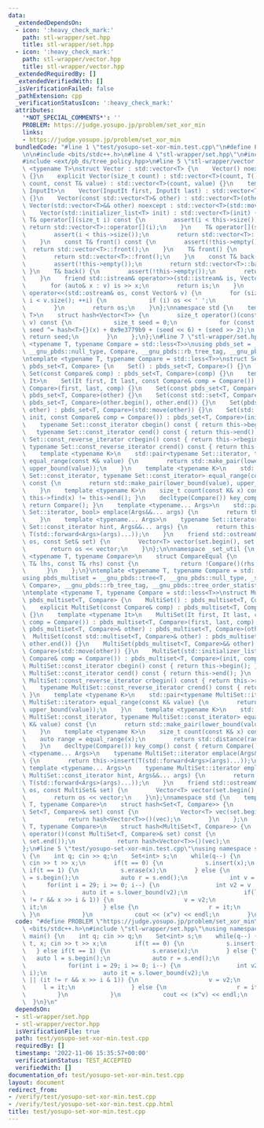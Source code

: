 ```yaml
---
data:
  _extendedDependsOn:
  - icon: ':heavy_check_mark:'
    path: stl-wrapper/set.hpp
    title: stl-wrapper/set.hpp
  - icon: ':heavy_check_mark:'
    path: stl-wrapper/vector.hpp
    title: stl-wrapper/vector.hpp
  _extendedRequiredBy: []
  _extendedVerifiedWith: []
  _isVerificationFailed: false
  _pathExtension: cpp
  _verificationStatusIcon: ':heavy_check_mark:'
  attributes:
    '*NOT_SPECIAL_COMMENTS*': ''
    PROBLEM: https://judge.yosupo.jp/problem/set_xor_min
    links:
    - https://judge.yosupo.jp/problem/set_xor_min
  bundledCode: "#line 1 \"test/yosupo-set-xor-min.test.cpp\"\n#define PROBLEM \"https://judge.yosupo.jp/problem/set_xor_min\"\
    \n\n#include <bits/stdc++.h>\n#line 4 \"stl-wrapper/set.hpp\"\n#include <ext/pb_ds/assoc_container.hpp>\n\
    #include <ext/pb_ds/tree_policy.hpp>\n#line 5 \"stl-wrapper/vector.hpp\"\n\ntemplate\
    \ <typename T>\nstruct Vector : std::vector<T> {\n    Vector() noexcept : std::vector<T>()\
    \ {}\n    explicit Vector(size_t count) : std::vector<T>(count, T()) {}\n    Vector(size_t\
    \ count, const T& value) : std::vector<T>(count, value) {}\n    template <typename\
    \ InputIt>\n    Vector(InputIt first, InputIt last) : std::vector<T>(first, last)\
    \ {}\n    Vector(const std::vector<T>& other) : std::vector<T>(other) {}\n   \
    \ Vector(std::vector<T>&& other) noexcept : std::vector<T>(std::move(other)) {}\n\
    \    Vector(std::initializer_list<T> init) : std::vector<T>(init) {}\n    const\
    \ T& operator[](size_t i) const {\n        assert(i < this->size());\n       \
    \ return std::vector<T>::operator[](i);\n    }\n    T& operator[](size_t i) {\n\
    \        assert(i < this->size());\n        return std::vector<T>::operator[](i);\n\
    \    }\n    const T& front() const {\n        assert(!this->empty());\n      \
    \  return std::vector<T>::front();\n    }\n    T& front() {\n        assert(!this->empty());\n\
    \        return std::vector<T>::front();\n    }\n    const T& back() const {\n\
    \        assert(!this->empty());\n        return std::vector<T>::back();\n   \
    \ }\n    T& back() {\n        assert(!this->empty());\n        return std::vector<T>::back();\n\
    \    }\n    friend std::istream& operator>>(std::istream& is, Vector& v) {\n \
    \       for (auto& x : v) is >> x;\n        return is;\n    }\n    friend std::ostream&\
    \ operator<<(std::ostream& os, const Vector& v) {\n        for (size_t i = 0;\
    \ i < v.size(); ++i) {\n            if (i) os << ' ';\n            os << v[i];\n\
    \        }\n        return os;\n    }\n};\nnamespace std {\n    template <typename\
    \ T>\n    struct hash<Vector<T>> {\n        size_t operator()(const Vector<T>&\
    \ v) const {\n            size_t seed = 0;\n            for (const auto& x : v)\
    \ seed ^= hash<T>{}(x) + 0x9e3779b9 + (seed << 6) + (seed >> 2);\n           \
    \ return seed;\n        }\n    };\n};\n#line 7 \"stl-wrapper/set.hpp\"\n\n\ntemplate\
    \ <typename T, typename Compare = std::less<T>>\nusing pbds_set = __gnu_pbds::tree<T,\
    \ __gnu_pbds::null_type, Compare, __gnu_pbds::rb_tree_tag, __gnu_pbds::tree_order_statistics_node_update>;\n\
    \ntemplate <typename T, typename Compare = std::less<T>>\nstruct Set : public\
    \ pbds_set<T, Compare> {\n    Set() : pbds_set<T, Compare>() {}\n    explicit\
    \ Set(const Compare& comp) : pbds_set<T, Compare>(comp) {}\n    template <typename\
    \ It>\n    Set(It first, It last, const Compare& comp = Compare()) : pbds_set<T,\
    \ Compare>(first, last, comp) {}\n    Set(const pbds_set<T, Compare>& other) :\
    \ pbds_set<T, Compare>(other) {}\n    Set(const std::set<T, Compare>& other) :\
    \ pbds_set<T, Compare>(other.begin(), other.end()) {}\n    Set(pbds_set<T, Compare>&&\
    \ other) : pbds_set<T, Compare>(std::move(other)) {}\n    Set(std::initializer_list<T>\
    \ init, const Compare& comp = Compare()) : pbds_set<T, Compare>(init, comp) {}\n\
    \    typename Set::const_iterator cbegin() const { return this->begin(); }\n \
    \   typename Set::const_iterator cend() const { return this->end(); }\n    typename\
    \ Set::const_reverse_iterator crbegin() const { return this->rbegin(); }\n   \
    \ typename Set::const_reverse_iterator crend() const { return this->rend(); }\n\
    \    template <typename K>\n    std::pair<typename Set::iterator, typename Set::iterator>\
    \ equal_range(const K& value) {\n        return std::make_pair(lower_bound(value),\
    \ upper_bound(value));\n    }\n    template <typename K>\n    std::pair<typename\
    \ Set::const_iterator, typename Set::const_iterator> equal_range(const K& value)\
    \ const {\n        return std::make_pair(lower_bound(value), upper_bound(value));\n\
    \    }\n    template <typename K>\n    size_t count(const K& x) const { return\
    \ this->find(x) != this->end(); }\n    decltype(Compare()) key_comp() const {\
    \ return Compare(); }\n    template <typename... Args>\n    std::pair<typename\
    \ Set::iterator, bool> emplace(Args&&... args) {\n        return this->insert(T(std::forward<Args>(args)...));\n\
    \    }\n    template <typename... Args>\n    typename Set::iterator emplace_hint(typename\
    \ Set::const_iterator hint, Args&&... args) {\n        return this->insert(hint,\
    \ T(std::forward<Args>(args)...));\n    }\n    friend std::ostream& operator<<(std::ostream&\
    \ os, const Set& set) {\n        Vector<T> vector(set.begin(), set.end());\n \
    \       return os << vector;\n    }\n};\n\nnamespace _set_util {\n    template\
    \ <typename T, typename Compare>\n    struct CompareEqual {\n        bool operator()(const\
    \ T& lhs, const T& rhs) const {\n            return !Compare()(rhs, lhs);\n  \
    \      }\n    };\n}\ntemplate <typename T, typename Compare = std::less<T>>\n\
    using pbds_multiset = __gnu_pbds::tree<T, __gnu_pbds::null_type, _set_util::CompareEqual<T,\
    \ Compare>, __gnu_pbds::rb_tree_tag, __gnu_pbds::tree_order_statistics_node_update>;\n\
    \ntemplate <typename T, typename Compare = std::less<T>>\nstruct MultiSet : public\
    \ pbds_multiset<T, Compare> {\n    MultiSet() : pbds_multiset<T, Compare>() {}\n\
    \    explicit MultiSet(const Compare& comp) : pbds_multiset<T, Compare>(comp)\
    \ {}\n    template <typename It>\n    MultiSet(It first, It last, const Compare&\
    \ comp = Compare()) : pbds_multiset<T, Compare>(first, last, comp) {}\n    MultiSet(const\
    \ pbds_multiset<T, Compare>& other) : pbds_multiset<T, Compare>(other) {}\n  \
    \  MultiSet(const std::multiset<T, Compare>& other) : pbds_multiset<T, Compare>(other.begin(),\
    \ other.end()) {}\n    MultiSet(pbds_multiset<T, Compare>&& other) : pbds_multiset<T,\
    \ Compare>(std::move(other)) {}\n    MultiSet(std::initializer_list<T> init, const\
    \ Compare& comp = Compare()) : pbds_multiset<T, Compare>(init, comp) {}\n    typename\
    \ MultiSet::const_iterator cbegin() const { return this->begin(); }\n    typename\
    \ MultiSet::const_iterator cend() const { return this->end(); }\n    typename\
    \ MultiSet::const_reverse_iterator crbegin() const { return this->rbegin(); }\n\
    \    typename MultiSet::const_reverse_iterator crend() const { return this->rend();\
    \ }\n    template <typename K>\n    std::pair<typename MultiSet::iterator, typename\
    \ MultiSet::iterator> equal_range(const K& value) {\n        return std::make_pair(lower_bound(value),\
    \ upper_bound(value));\n    }\n    template <typename K>\n    std::pair<typename\
    \ MultiSet::const_iterator, typename MultiSet::const_iterator> equal_range(const\
    \ K& value) const {\n        return std::make_pair(lower_bound(value), upper_bound(value));\n\
    \    }\n    template <typename K>\n    size_t count(const K& x) const {\n    \
    \    auto range = equal_range(x);\n        return std::distance(range.first, range.second);\n\
    \    }\n    decltype(Compare()) key_comp() const { return Compare(); }\n    template\
    \ <typename... Args>\n    typename MultiSet::iterator emplace(Args&&... args)\
    \ {\n        return this->insert(T(std::forward<Args>(args)...));\n    }\n   \
    \ template <typename... Args>\n    typename MultiSet::iterator emplace_hint(typename\
    \ MultiSet::const_iterator hint, Args&&... args) {\n        return this->insert(hint,\
    \ T(std::forward<Args>(args)...));\n    }\n    friend std::ostream& operator<<(std::ostream&\
    \ os, const MultiSet& set) {\n        Vector<T> vector(set.begin(), set.end());\n\
    \        return os << vector;\n    }\n};\nnamespace std {\n    template <typename\
    \ T, typename Compare>\n    struct hash<Set<T, Compare>> {\n        size_t operator()(const\
    \ Set<T, Compare>& set) const {\n            Vector<T> vec(set.begin(), set.end());\n\
    \            return hash<Vector<T>>()(vec);\n        }\n    };\n    template <typename\
    \ T, typename Compare>\n    struct hash<MultiSet<T, Compare>> {\n        size_t\
    \ operator()(const MultiSet<T, Compare>& set) const {\n            Vector<T> vec(set.begin(),\
    \ set.end());\n            return hash<Vector<T>>()(vec);\n        }\n    };\n\
    };\n#line 5 \"test/yosupo-set-xor-min.test.cpp\"\nusing namespace std;\nint main()\
    \ {\n    int q; cin >> q;\n    Set<int> s;\n    while(q--) {\n        int t, x;\
    \ cin >> t >> x;\n        if(t == 0) {\n            s.insert(x);\n        } else\
    \ if(t == 1) {\n            s.erase(x);\n        } else {\n            auto l\
    \ = s.begin();\n            auto r = s.end();\n            int v = 0;\n      \
    \      for(int i = 29; i >= 0; i--) {\n                int v2 = v | (1 << i);\n\
    \                auto it = s.lower_bound(v2);\n                if(l == it || (it\
    \ != r && x >> i & 1)) {\n                    v = v2;\n                    l =\
    \ it;\n                } else {\n                    r = it;\n               \
    \ }\n            }\n            cout << (x^v) << endl;\n        }\n    }\n}\n"
  code: "#define PROBLEM \"https://judge.yosupo.jp/problem/set_xor_min\"\n\n#include\
    \ <bits/stdc++.h>\n#include \"stl-wrapper/set.hpp\"\nusing namespace std;\nint\
    \ main() {\n    int q; cin >> q;\n    Set<int> s;\n    while(q--) {\n        int\
    \ t, x; cin >> t >> x;\n        if(t == 0) {\n            s.insert(x);\n     \
    \   } else if(t == 1) {\n            s.erase(x);\n        } else {\n         \
    \   auto l = s.begin();\n            auto r = s.end();\n            int v = 0;\n\
    \            for(int i = 29; i >= 0; i--) {\n                int v2 = v | (1 <<\
    \ i);\n                auto it = s.lower_bound(v2);\n                if(l == it\
    \ || (it != r && x >> i & 1)) {\n                    v = v2;\n               \
    \     l = it;\n                } else {\n                    r = it;\n       \
    \         }\n            }\n            cout << (x^v) << endl;\n        }\n  \
    \  }\n}\n"
  dependsOn:
  - stl-wrapper/set.hpp
  - stl-wrapper/vector.hpp
  isVerificationFile: true
  path: test/yosupo-set-xor-min.test.cpp
  requiredBy: []
  timestamp: '2022-11-06 15:35:57+00:00'
  verificationStatus: TEST_ACCEPTED
  verifiedWith: []
documentation_of: test/yosupo-set-xor-min.test.cpp
layout: document
redirect_from:
- /verify/test/yosupo-set-xor-min.test.cpp
- /verify/test/yosupo-set-xor-min.test.cpp.html
title: test/yosupo-set-xor-min.test.cpp
---
```

